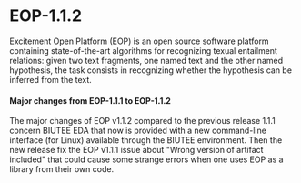 EOP-1.1.2
=========

Excitement Open Platform (EOP) is an open source software platform containing state-of-the-art algorithms for recognizing texual entailment relations: given two text fragments, one named text and the other named hypothesis, the task consists in recognizing whether the hypothesis can be inferred from the text.


#### Major changes from EOP-1.1.1 to EOP-1.1.2

The major changes of EOP v1.1.2 compared to the previous release 1.1.1 concern BIUTEE EDA that now is provided with a new command-line interface (for Linux) available through the BIUTEE environment. Then the new release fix the EOP v1.1.1 issue about "Wrong version of artifact included" that could cause some strange errors when one uses EOP as a library from their own code.
